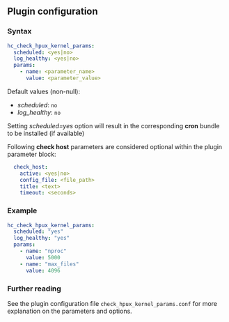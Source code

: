 ## Plugin configuration

### Syntax

```yaml
hc_check_hpux_kernel_params:
  scheduled: <yes|no>
  log_healthy: <yes|no>
  params:
    - name: <parameter_name>
      value: <parameter_value>
```

Default values (non-null):
* *scheduled*: `no`
* *log_healthy*: `no`

Setting *scheduled=yes* option will result in the corresponding **cron** bundle to be installed (if available)

Following **check host** parameters are considered optional within the plugin parameter block:

```yaml
  check_host:
    active: <yes|no>
    config_file: <file_path>
    title: <text>
    timeout: <seconds>
```

### Example

```yaml
hc_check_hpux_kernel_params:
  scheduled: "yes"    
  log_healthy: "yes"
  params:
    - name: "nproc"
      value: 5000
    - name: "max_files"
      value: 4096
```

### Further reading

See the plugin configuration file `check_hpux_kernel_params.conf` for more explanation on the parameters and options.
